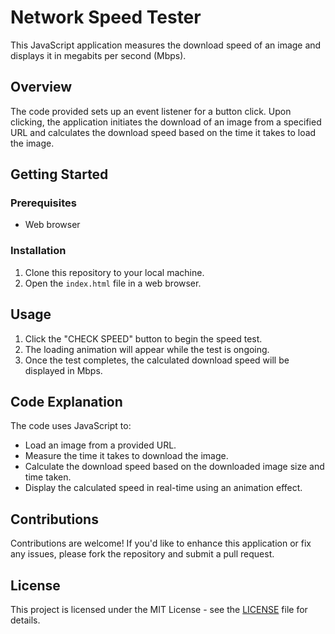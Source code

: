# Network Speed Tester
This JavaScript application measures the download speed of an image and displays it in megabits per second (Mbps).

## Overview

The code provided sets up an event listener for a button click. Upon clicking, the application initiates the download of an image from a specified URL and calculates the download speed based on the time it takes to load the image.

## Getting Started

### Prerequisites

- Web browser

### Installation

1. Clone this repository to your local machine.
2. Open the `index.html` file in a web browser.

## Usage

1. Click the "CHECK SPEED" button to begin the speed test.
2. The loading animation will appear while the test is ongoing.
3. Once the test completes, the calculated download speed will be displayed in Mbps.

## Code Explanation

The code uses JavaScript to:

- Load an image from a provided URL.
- Measure the time it takes to download the image.
- Calculate the download speed based on the downloaded image size and time taken.
- Display the calculated speed in real-time using an animation effect.

## Contributions

Contributions are welcome! If you'd like to enhance this application or fix any issues, please fork the repository and submit a pull request.

## License
This project is licensed under the MIT License - see the [LICENSE](LICENSE) file for details.
